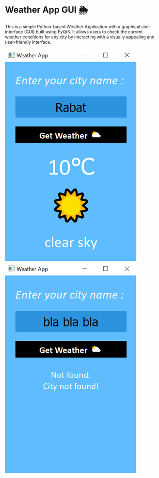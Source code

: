 # Weather App GUI 🌦️
This is a simple Python-based Weather Application with a graphical user interface (GUI) built using PyQt5. It allows users to check the current weather conditions for any city by interacting with a visually appealing and user-friendly interface.


![image alt](https://github.com/faysaljs/Weather_App/blob/master/raba_city.png?raw=true)
![image alt](https://github.com/faysaljs/Weather_App/blob/master/error.png?raw=true)
